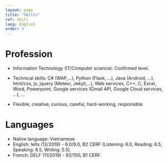 ```yaml
---
layout: page
title: "Skills"
ref: Skill
lang: English
order: 3
---
```

# Profession
* Information Technology (IT/Computer science): Confirmed level.
+ Technical skills: C# (WAP,...), Python (Flask, ...), Java (Android, ...), html/css, js, jquery (Meteor, Jekyll,...), Web services, C++, C, Excel, Word, Powerpoint, Google services (Gmail API, Google Cloud services, ...), ...  
* Flexible, creative, curious, careful, hard-working, responsible.

# Languages
* Native language: Vietnamese
* English: Ielts (12/2019) - 6.0/9.0, B2 CERF (Listening: 6.0, Reading: 6.5, Speaking: 6.5, Writing: 5.5).
* French: DELF (11/2019) - 62/100, B1 CERF.


